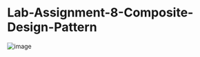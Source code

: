 # Lab-Assignment-8-Composite-Design-Pattern
![image](https://github.com/user-attachments/assets/fb5b3dc7-8382-4a4e-891e-92a0f80b0f86)
